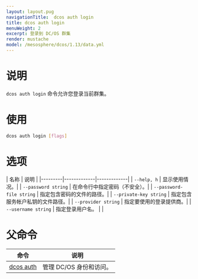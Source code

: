 ```yaml
---
layout: layout.pug
navigationTitle:  dcos auth login
title: dcos auth login
menuWeight: 2
excerpt: 登录到 DC/OS 群集
render: mustache
model: /mesosphere/dcos/1.13/data.yml
---
```


# 说明

`dcos auth login` 命令允许您登录当前群集。

# 使用

```bash
dcos auth login [flags]
```

# 选项

| 名称 | 说明 |
|---------|-------------|-------------|
| `--help, h`   | 显示使用情况。|
| `--password string`  |  在命令行中指定密码（不安全）。|
| `--password-file string` | 指定包含密码的文件的路径。|
| `--private-key string` | 指定包含服务帐户私钥的文件路径。|
| `--provider string`  | 指定要使用的登录提供商。|
|  `--username string`  |  指定登录用户名。 |
|


# 父命令

| 命令 | 说明 |
|---------|-------------|
| [dcos auth](/mesosphere/dcos/cn/1.13/cli/command-reference/dcos-auth/) |  管理 DC/OS 身份和访问。 |
